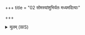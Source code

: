 +++
title = "02 सोमस्यांशुभिर्यतः मध्यमदित्याः"

+++
<details><summary>मूलम् (WS)</summary>

सोमस्यांशुभिर्यतः मध्यमदित्याः पृष्ठेसीदत ।  
ये त ओदन देवयाने लोके विदुः पात्रं दारुमयं मनुष्याः ॥ २ ॥
</details>